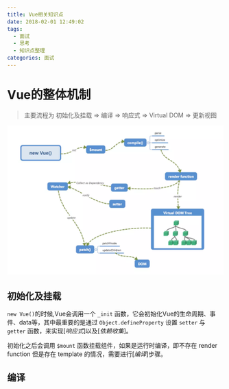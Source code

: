 ```yaml
---
title: Vue相关知识点
date: 2018-02-01 12:49:02
tags:
  - 面试
  - 思考
  - 知识点整理
categories: 面试
---
```


# Vue的整体机制

> 主要流程为 初始化及挂载 => 编译 => 响应式 => Virtual DOM => 更新视图

![](/images/vue-all.png)

## 初始化及挂载

`new Vue()`的时候,Vue会调用一个 `_init` 函数，它会初始化Vue的生命周期、事件、data等，其中最重要的是通过 `Object.defineProperty` 设置 `setter` 与 `getter` 函数，来实现[*响应式*]以及[*依赖收集*]。

初始化之后会调用 `$mount` 函数挂载组件，如果是运行时编译，即不存在 render function 但是存在 template 的情况，需要进行[*编译*]步骤。

## 编译
